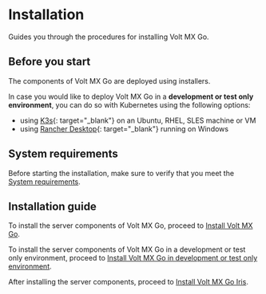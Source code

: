 # Installation

Guides you through the procedures for installing Volt MX Go.

## Before you start

The components of Volt MX Go are deployed using installers. 

In case you would like to deploy Volt MX Go in a **development or test only environment**, you can do so with Kubernetes using the following options:

- using [K3s](https://docs.k3s.io){: target="_blank"} on an Ubuntu, RHEL, SLES machine or VM
- using [Rancher Desktop](https://docs.rancherdesktop.io){: target="_blank"} running on Windows

<!-- **with installers**-->

## System requirements
Before starting the installation, make sure to verify that you meet the [System requirements](sysreq.md).

## Installation guide

<!--You can install the server components of Volt MX Go using any of the following options:-->

To install the server components of Volt MX Go, proceed to [Install Volt MX Go](prerequisite.md).

To install the server components of Volt MX Go in a development or test only environment, proceed to [Install Volt MX Go in development or test only environment](containerdeployment.md).

After installing the server components, proceed to [Install Volt MX Go Iris](installiris.md). 
